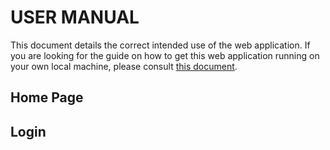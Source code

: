 # USER MANUAL

This document details the correct intended use of the web application. If you are looking for the guide on how to get this web application running on your own local machine, please consult [this document](./installation_manual.md "Installation Manual").

## Home Page

## Login
